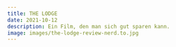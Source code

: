 ```yaml
---
title: THE LODGE
date: 2021-10-12
description: Ein Film, den man sich gut sparen kann.
image: images/the-lodge-review-nerd.to.jpg
---
```


